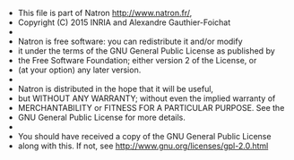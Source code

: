 * This file is part of Natron <http://www.natron.fr/>,
* Copyright (C) 2015 INRIA and Alexandre Gauthier-Foichat
*
* Natron is free software: you can redistribute it and/or modify
* it under the terms of the GNU General Public License as published by
* the Free Software Foundation; either version 2 of the License, or
* (at your option) any later version.
*
* Natron is distributed in the hope that it will be useful,
* but WITHOUT ANY WARRANTY; without even the implied warranty of
* MERCHANTABILITY or FITNESS FOR A PARTICULAR PURPOSE.  See the
* GNU General Public License for more details.
*
* You should have received a copy of the GNU General Public License
* along with this.  If not, see <http://www.gnu.org/licenses/gpl-2.0.html>
